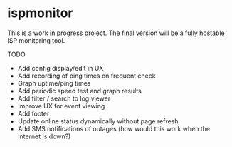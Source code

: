 # ispmonitor

This is a work in progress project. The final version will be a fully hostable ISP monitoring tool.

TODO
- Add config display/edit in UX
- Add recording of ping times on frequent check
- Graph uptime/ping times
- Add periodic speed test and graph results
- Add filter / search to log viewer
- Improve UX for event viewing
- Add footer
- Update online status dynamically without page refresh
- Add SMS notifications of outages (how would this work when the internet is down?)